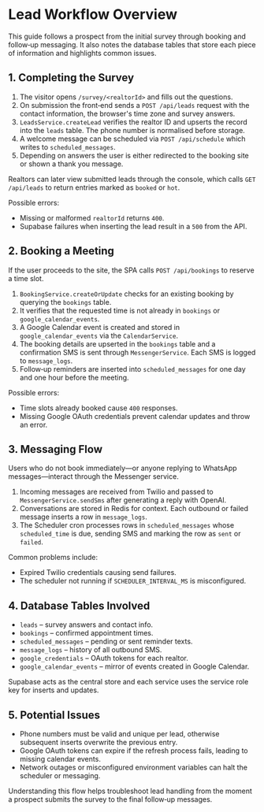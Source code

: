 # Lead Workflow Overview

This guide follows a prospect from the initial survey through booking and follow‑up messaging. It also notes the database tables that store each piece of information and highlights common issues.

## 1. Completing the Survey

1. The visitor opens `/survey/<realtorId>` and fills out the questions.
2. On submission the front‑end sends a `POST /api/leads` request with the contact information, the browser's time zone and survey answers.
3. `LeadsService.createLead` verifies the realtor ID and upserts the record into the `leads` table. The phone number is normalised before storage.
4. A welcome message can be scheduled via `POST /api/schedule` which writes to `scheduled_messages`.
5. Depending on answers the user is either redirected to the booking site or shown a thank you message.

Realtors can later view submitted leads through the console, which calls `GET /api/leads` to return entries marked as `booked` or `hot`.

Possible errors:
- Missing or malformed `realtorId` returns `400`.
- Supabase failures when inserting the lead result in a `500` from the API.

## 2. Booking a Meeting

If the user proceeds to the site, the SPA calls `POST /api/bookings` to reserve a time slot.

1. `BookingService.createOrUpdate` checks for an existing booking by querying the `bookings` table.
2. It verifies that the requested time is not already in `bookings` or `google_calendar_events`.
3. A Google Calendar event is created and stored in `google_calendar_events` via the `CalendarService`.
4. The booking details are upserted in the `bookings` table and a confirmation SMS is sent through `MessengerService`. Each SMS is logged to `message_logs`.
5. Follow‑up reminders are inserted into `scheduled_messages` for one day and one hour before the meeting.

Possible errors:
- Time slots already booked cause `400` responses.
- Missing Google OAuth credentials prevent calendar updates and throw an error.

## 3. Messaging Flow

Users who do not book immediately—or anyone replying to WhatsApp messages—interact through the Messenger service.

1. Incoming messages are received from Twilio and passed to `MessengerService.sendSms` after generating a reply with OpenAI.
2. Conversations are stored in Redis for context. Each outbound or failed message inserts a row in `message_logs`.
3. The Scheduler cron processes rows in `scheduled_messages` whose `scheduled_time` is due, sending SMS and marking the row as `sent` or `failed`.

Common problems include:
- Expired Twilio credentials causing send failures.
- The scheduler not running if `SCHEDULER_INTERVAL_MS` is misconfigured.

## 4. Database Tables Involved

- `leads` – survey answers and contact info.
- `bookings` – confirmed appointment times.
- `scheduled_messages` – pending or sent reminder texts.
- `message_logs` – history of all outbound SMS.
- `google_credentials` – OAuth tokens for each realtor.
- `google_calendar_events` – mirror of events created in Google Calendar.

Supabase acts as the central store and each service uses the service role key for inserts and updates.

## 5. Potential Issues

- Phone numbers must be valid and unique per lead, otherwise subsequent inserts overwrite the previous entry.
- Google OAuth tokens can expire if the refresh process fails, leading to missing calendar events.
- Network outages or misconfigured environment variables can halt the scheduler or messaging.

Understanding this flow helps troubleshoot lead handling from the moment a prospect submits the survey to the final follow‑up messages.
